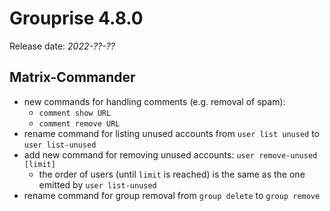 # Grouprise 4.8.0

Release date: *2022-??-??*

## Matrix-Commander

* new commands for handling comments (e.g. removal of spam):
    * `comment show URL`
    * `comment remove URL`
* rename command for listing unused accounts from `user list unused` to `user list-unused`
* add new command for removing unused accounts: `user remove-unused [limit]`
    * the order of users (until `limit` is reached) is the same as the one emitted by `user list-unused`
* rename command for group removal from `group delete` to `group remove`
